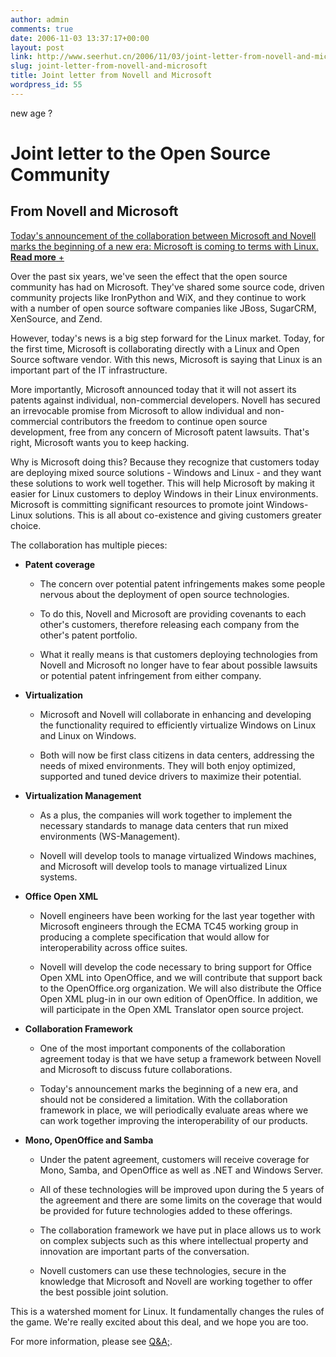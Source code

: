 ```yaml
---
author: admin
comments: true
date: 2006-11-03 13:37:17+00:00
layout: post
link: http://www.seerhut.cn/2006/11/03/joint-letter-from-novell-and-microsoft/
slug: joint-letter-from-novell-and-microsoft
title: Joint letter from Novell and Microsoft
wordpress_id: 55
---
```


new age ?

<!-- more -->











# Joint letter to the Open Source Community




## From Novell and Microsoft










[Today's announcement of the collaboration between Microsoft and Novell marks the beginning of a new era: Microsoft is coming to terms with Linux. **Read more** +](http://www.novell.com/news/press/item.jsp?id=1196)


Over the past six years, we've seen the effect that the open source community has had on Microsoft. They've shared some source code, driven community projects like IronPython and WiX, and they continue to work with a number of open source software companies like JBoss, SugarCRM, XenSource, and Zend.

However, today's news is a big step forward for the Linux market. Today, for the first time, Microsoft is collaborating directly with a Linux and Open Source software vendor. With this news, Microsoft is saying that Linux is an important part of the IT infrastructure.

More importantly, Microsoft announced today that it will not assert its patents against individual, non-commercial developers. Novell has secured an irrevocable promise from Microsoft to allow individual and non-commercial contributors the freedom to continue open source development, free from any concern of Microsoft patent lawsuits. That's right, Microsoft wants you to keep hacking.

Why is Microsoft doing this? Because they recognize that customers today are deploying mixed source solutions - Windows and Linux - and they want these solutions to work well together. This will help Microsoft by making it easier for Linux customers to deploy Windows in their Linux environments. Microsoft is committing significant resources to promote joint Windows-Linux solutions. This is all about co-existence and giving customers greater choice.

The collaboration has multiple pieces:



   
  * **Patent coverage**

    
    * The concern over potential patent infringements makes some people nervous about the deployment of open source technologies.

    
    * To do this, Novell and Microsoft are providing covenants to each other's customers, therefore releasing each company from the other's patent portfolio.

  
    * What it really means is that customers deploying technologies from Novell and Microsoft no longer have to fear about possible lawsuits or potential patent infringement from either company.




 
  * **Virtualization**

 
    * Microsoft and Novell will collaborate in enhancing and developing the functionality required to efficiently virtualize Windows on Linux and Linux on Windows.

  
    * Both will now be first class citizens in data centers, addressing the needs of mixed environments. They will both enjoy optimized, supported and tuned device drivers to maximize their potential.




   
  * **Virtualization Management**

  
    * As a plus, the companies will work together to implement the necessary standards to manage data centers that run mixed environments (WS-Management).

   
    * Novell will develop tools to manage virtualized Windows machines, and Microsoft will develop tools to manage virtualized Linux systems.




  
  * **Office Open XML**

    
    * Novell engineers have been working for the last year together with Microsoft engineers through the ECMA TC45 working group in producing a complete specification that would allow for interoperability across office suites.

   
    * Novell will develop the code necessary to bring support for Office Open XML into OpenOffice, and we will contribute that support back to the OpenOffice.org organization. We will also distribute the Office Open XML plug-in in our own edition of OpenOffice. In addition, we will participate in the Open XML Translator open source project.




 
  * **Collaboration Framework**

    
    * One of the most important components of the collaboration agreement today is that we have setup a framework between Novell and Microsoft to discuss future collaborations.

 
    * Today's announcement marks the beginning of a new era, and should not be considered a limitation. With the collaboration framework in place, we will periodically evaluate areas where we can work together improving the interoperability of our products.




 
  * **Mono, OpenOffice and Samba**

 
    * Under the patent agreement, customers will receive coverage for Mono, Samba, and OpenOffice as well as .NET and Windows Server.

    
    * All of these technologies will be improved upon during the 5 years of the agreement and there are some limits on the coverage that would be provided for future technologies added to these offerings.

 
    * The collaboration framework we have put in place allows us to work on complex subjects such as this where intellectual property and innovation are important parts of the conversation.

    
    * Novell customers can use these technologies, secure in the knowledge that Microsoft and Novell are working together to offer the best possible joint solution.





This is a watershed moment for Linux. It fundamentally changes the rules of the game. We're really excited about this deal, and we hope you are too.

For more information, please see [Q&A;](http://www.novell.com/linux/microsoft/faq.html).






